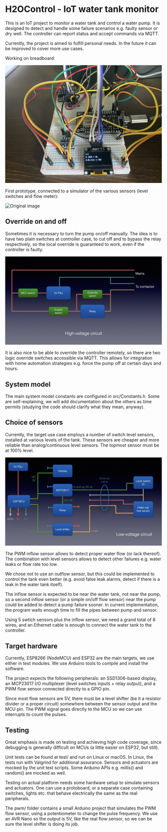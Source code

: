 # H2OControl - IoT water tank monitor

This is an IoT project to monitor a water tank and control a water pump.
It is designed to detect and handle some failure scenarios e.g. faulty
sensor or dry well. The controller can report status and accept commands
via MQTT.

Currently, the project is aimed to fulfill personal needs. In the future 
it can be improved to cover more use cases.

Working on breadboard:

![Original image](https://raw.githubusercontent.com/elvis-epx/H2OControl/main/doc/breadboard.jpeg)

First prototype, connected to a simulator of the various sensors (level switches and flow meter):

![Original image](https://raw.githubusercontent.com/elvis-epx/H2OControl/main/doc/proto.jpeg)

## Override on and off

Sometimes it is necessary to turn the pump on/off manually. The idea is
to have two plain switches at controller case, to cut off and to bypass
the relay respectively, so the local override is guaranteed to work, even if the 
controller is faulty.

![Original image](https://raw.githubusercontent.com/elvis-epx/H2OControl/main/doc/circuit1.jpeg)

It is also nice to be able to override the controller remotely, so there
are two logic override switches accessible via MQTT. This allows for integration
with home automation strategies e.g. force the pump off at certain days and hours.

## System model

The main system model constants are configured in src/Constants.h.
Some are self-explaining, we will add documentation about the others
as time permits (studying the code should clarify what they mean, anyway).

## Choice of sensors 

Currently, the target use case employs a number of switch level sensors,
installed at various levels of the tank. These sensors are cheaper and more
reliable than analog/continuous level sensors. The topmost sensor must be
at 100% level.

![Original image](https://raw.githubusercontent.com/elvis-epx/H2OControl/main/doc/circuit2.jpeg)

The PWM inflow sensor allows to detect proper water flow (or lack thereof).
The combination with level sensors allows to detect other failures e.g.
water leaks or flow rate too low.

We chose not to use an outflow sensor,
but this could be implemented to control the tank even better (e.g. avoid
false leak alarms,  detect if there is a leak in the water tank itself).

The inflow sensor is expected to be near the water tank, not near the
pump, so a second inflow sensor (or a simple on/off flow sensor) near
the pump could be added to detect a pump failure sooner. In current
implementation, the program waits enough time to fill the pipes between
pump and sensor.

Using 5 swtich sensors plus the inflow sensor, we need a grand total of
8 wires, and an Ethernet cable is enough to connect the water tank to the
controller.

## Target hardware

Currently, ESP8266 (NodeMCU) and ESP32 are the main targets, we use either
in test modules. We use Arduino tools to compile and install the software.

The project expects the following peripherals: an SSD1306-based display,
an MCP23017 I/O multiplexer (level switches inputs + relay output), and a
PWM flow sensor connected directly to a GPIO pin.

Since most flow sensors are 5V, there must be a level shifter
(be it a resistor divider or a proper circuit) somewhere between the
sensor output and the MCU pin. The PWM signal goes directly to the MCU
so we can use interrupts to count the pulses.

## Testing

Great emphasis is made on testing and achieving high code coverage, since
debugging is generally difficult on MCUs (a little easier on ESP32, but
still).

Unit tests can be found at test/ and run on Linux or macOS. In Linux,
the tests run with Valgrind for additional assurance.
Sensors and actuators are mocked by the unit test scripts. Some Arduino APIs
e.g. millis() and random() are mocked as well.

Testing on actual platform needs some hardware setup to simulate sensors
and actuators. One can use a protoboard, or a separate case containing
switches, lights etc. that behave electrically the same as the real peripherals.

The pwm/ folder contains a small Arduino project that simulates the PWM
flow sensor, using a potentiometer to change the pulse frequency. 
We use an AVR Nano so the output is 5V, like the real flow sensor, so
we can be sure the level shifter is doing its job.
